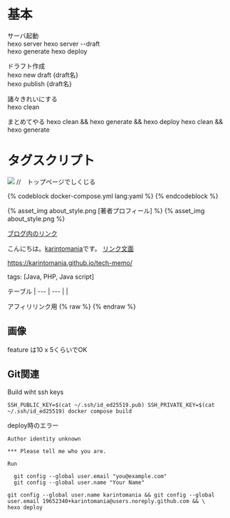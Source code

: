 # 基本

サーバ起動  
hexo server
hexo server --draft  
hexo generate
hexo deploy

ドラフト作成  
hexo new draft {draft名}  
hexo publish {draft名}    

諸々きれいにする  
hexo clean

まとめてやる
hexo clean && hexo generate && hexo deploy
hexo clean && hexo generate


# タグスクリプト
![](initializr.png) //　トップページでしくじる

{% codeblock docker-compose.yml lang:yaml %}
{% endcodeblock %}

{% asset_img about_style.png [著者プロフィール] %}
{% asset_img about_style.png %}

[ブログ内のリンク](/tech-memo/2020/04/2020-0415-hexoCheatsheet/)

こんにちは。[karintomania](https://twitter.com/karintozuki)です。
[リンク文面](https://orchid.run/wiki/learn )

https://karintomania.github.io/tech-memo/

tags: [Java, PHP, Java script]

テーブル
|
--- | ---
|
|

アフィリリンク用
{% raw %}
{% endraw %}

## 画像
feature は10 x 5くらいでOK

## Git関連

Build wiht ssh keys
```
SSH_PUBLIC_KEY=$(cat ~/.ssh/id_ed25519.pub) SSH_PRIVATE_KEY=$(cat ~/.ssh/id_ed25519) docker compose build
```

deploy時のエラー
```
Author identity unknown

*** Please tell me who you are.

Run

  git config --global user.email "you@example.com"
  git config --global user.name "Your Name"
```
```
git config --global user.name karintomania && git config --global user.email 19652340+karintomania@users.noreply.github.com && \
hexo deploy
```
